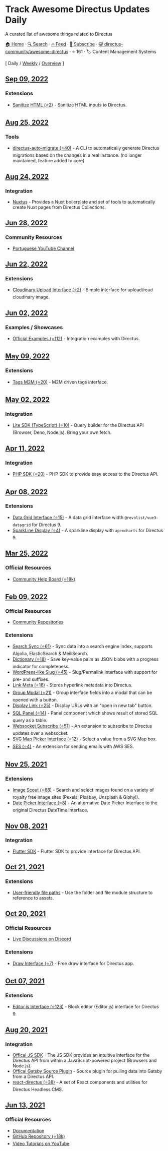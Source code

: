 # Track Awesome Directus Updates Daily

A curated list of awesome things related to Directus

[🏠 Home](/README.md) · [🔍 Search](https://www.trackawesomelist.com/search/) · [🔥 Feed](https://www.trackawesomelist.com/directus-community/awesome-directus/rss.xml) · [📮 Subscribe](https://trackawesomelist.us17.list-manage.com/subscribe?u=d2f0117aa829c83a63ec63c2f&id=36a103854c) · [😺 directus-community/awesome-directus](https://github.com/directus-community/awesome-directus) · ⭐ 161 · 🏷️ Content Management Systems

[ Daily / [Weekly](/content/directus-community/awesome-directus/week/README.md) / [Overview](/content/directus-community/awesome-directus/readme/README.md) ]

## [Sep 09, 2022](/content/2022/09/09/README.md)

### Extensions

*   [Sanitize HTML (⭐2)](https://github.com/licitdev/directus-extension-sanitize-html) - Sanitize HTML inputs to Directus.

## [Aug 25, 2022](/content/2022/08/25/README.md)

### Tools

*   [directus-auto-migrate (⭐40)](https://github.com/dstoyanoff/directus-auto-migrate) - A CLI to automatically generate Directus migrations based on the changes in a real instance. (no longer maintained, feature added to core)

## [Aug 24, 2022](/content/2022/08/24/README.md)

### Integration

*   [Nuxtus](https://nuxtus.com) - Provides a Nuxt boilerplate and set of tools to automatically create Nuxt pages from Directus Collections.

## [Jun 28, 2022](/content/2022/06/28/README.md)

### Community Resources

*   [Portuguese YouTube Channel](https://www.youtube.com/c/DirectusBR)

## [Jun 22, 2022](/content/2022/06/22/README.md)

### Extensions

*   [Cloudinary Upload Interface (⭐2)](https://github.com/kevcomparadise/directus-vue3-cloudinary-upload) - Simple interface for upload/read cloudinary image.

## [Jun 02, 2022](/content/2022/06/02/README.md)

### Examples / Showcases

*   [Official Examples (⭐112)](https://github.com/directus/examples) - Integration examples with Directus.

## [May 09, 2022](/content/2022/05/09/README.md)

### Extensions

*   [Tags M2M (⭐20)](https://github.com/dimitrov-adrian/directus-extension-tags-m2m-interface) - M2M driven tags interface.

## [May 02, 2022](/content/2022/05/02/README.md)

### Integration

*   [Lite SDK (TypeScript) (⭐10)](https://github.com/jacoborus/directus-lite-sdk) - Query builder for the Directus API (Browser, Deno, Node.js). Bring your own fetch.

## [Apr 11, 2022](/content/2022/04/11/README.md)

### Integration

*   [PHP SDK (⭐20)](https://github.com/alantiller/directus-php-sdk) - PHP SDK to provide easy access to the Directus API.

## [Apr 08, 2022](/content/2022/04/08/README.md)

### Extensions

*   [Data Grid Interface (⭐15)](https://github.com/seymoe/directus-extension-vgrid-interface) - A data grid interface width `@revolist/vue3-datagrid` for Directus 9.
*   [SparkLine Display (⭐4)](https://github.com/seymoe/directus-extension-sparkline-display) - A sparkline display with `apexcharts` for Directus 9.

## [Mar 25, 2022](/content/2022/03/25/README.md)

### Official Resources

*   [Community Help Board (⭐18k)](https://github.com/directus/directus/discussions/categories/q-a)

## [Feb 09, 2022](/content/2022/02/09/README.md)

### Official Resources

*   [Community Repositories](https://github.com/directus-community)

### Extensions

*   [Search Sync (⭐61)](https://github.com/dimitrov-adrian/directus-extension-searchsync) - Sync data into a search engine index, supports Algolia, ElasticSearch & MeiliSearch.
*   [Dictionary (⭐18)](https://github.com/georgexchelebiev/directus-dictionary) - Save key-value pairs as JSON blobs with a progress indicator for completeness.
*   [WordPress-like Slug (⭐45)](https://github.com/dimitrov-adrian/directus-extension-wpslug-interface) - Slug/Permalink interface with support for pre- and suffixes.
*   [Link Meta (⭐16)](https://github.com/dimitrov-adrian/directus-extension-linkmeta) - Stores hyperlink metadata into Directus.
*   [Group Modal (⭐21)](https://github.com/dimitrov-adrian/directus-extension-group-modal-interface) - Group interface fields into a modal that can be opened with a button.
*   [Display Link (⭐25)](https://github.com/jacoborus/directus-extension-display-link) - Display URLs with an "open in new tab" button.
*   [SQL Panel (⭐14)](https://github.com/harish2704/directus-sql-panel) - Panel component which shows result of stored SQL query as a table.
*   [Websocket Subscribe (⭐51)](https://github.com/br41nslug/directus-websocket-subscribe) - An extension to subscribe to Directus updates over a websocket.
*   [SVG Map Picker Interface (⭐12)](https://github.com/dimitrov-adrian/directus-extension-svgmap-picker-interface) - Select a value from a SVG Map box.
*   [SES (⭐4)](https://github.com/ryntab/Directus-SES) - An extension for sending emails with AWS SES.

## [Nov 25, 2021](/content/2021/11/25/README.md)

### Extensions

*   [Image Scout (⭐68)](https://github.com/resauce-dev/directus-image-scout?ref=awesome-directus) - Search and select images found on a variety of royalty free image sites (Pexels, Pixabay, Unsplash & Giphy!).
*   [Date Picker Interface (⭐8)](https://github.com/u12206050/directus-9-date-picker-interface) - An alternative Date Picker Interface to the original Directus DateTime interface.

## [Nov 08, 2021](/content/2021/11/08/README.md)

### Integration

*   [Flutter SDK](https://pub.dev/packages/directus) - Flutter SDK to provide interface for Directus API.

## [Oct 21, 2021](/content/2021/10/21/README.md)

### Extensions

*   [User-friendly file paths](https://gist.github.com/ToJans/fa18e2a7363edd24be6ad8dda2dd0232) - Use the folder and file module structure to reference to assets.

## [Oct 20, 2021](/content/2021/10/20/README.md)

### Official Resources

*   [Live Discussions on Discord](https://directus.chat)

### Extensions

*   [Draw Interface (⭐7)](https://github.com/jesusgp22/directus-draw-interface) - Free draw interface for Directus app.

## [Oct 07, 2021](/content/2021/10/07/README.md)

### Extensions

*   [Editor.js Interface (⭐123)](https://github.com/dimitrov-adrian/directus-extension-editorjs-interface) - Block editor (Editor.js) interface for Directus 9.

## [Aug 20, 2021](/content/2021/08/20/README.md)

### Integration

*   [Offical JS SDK](https://www.npmjs.com/package/@directus/sdk) - The JS SDK provides an intuitive interface for the Directus API from within a JavaScript-powered project (Browsers and Node.js).
*   [Offical Gatsby Source Plugin](https://www.npmjs.com/package/@directus/gatsby-source-directus) - Source plugin for pulling data into Gatsby from a Directus API.
*   [react-directus (⭐38)](https://github.com/gremo/react-directus) - A set of React components and utilities for Directus Headless CMS.

## [Jun 13, 2021](/content/2021/06/13/README.md)

### Official Resources

*   [Documentation](https://docs.directus.io/getting-started/introduction/)
*   [GitHub Repository (⭐18k)](https://github.com/directus/directus)
*   [Video Tutorials on YouTube](https://www.youtube.com/c/DirectusVideos/featured)